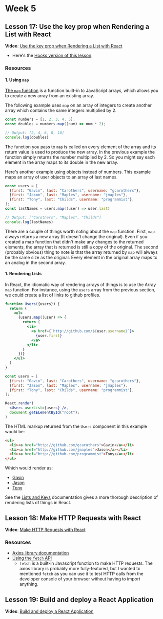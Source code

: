 # Week 5

## Lesson 17: Use the key prop when Rendering a List with React
**Video**: [Use the key prop when Rendering a List with React](https://egghead.io/lessons/react-use-the-key-prop-when-rendering-a-list-with-react?pl=the-beginner-s-guide-to-react-2017-99bf)
- Here's the [Hooks version of this lesson](https://egghead.io/lessons/react-use-the-key-prop-when-rendering-a-list-with-react-12564a86).

### Resources

#### 1. Using `map`
[The `map` function](https://developer.mozilla.org/en-US/docs/Web/JavaScript/Reference/Global_Objects/Array/map) is a function built-in to JavaScript arrays, which allows you to create a new array from an existing array.

The following example uses `map` on an array of integers to create another array which contains the same integers multiplied by 2.

```js
const numbers = [1, 2, 3, 4, 5];
const doubles = numbers.map((num) => num * 2);

// Output: [2, 4, 6, 8, 10]
console.log(doubles)
```

The function you pass to `map` is called on every element of the array and its return value is used to produce the new array. In the previous example the function simply returns the number multiplied by 2. So you might say each element in the array maps to its double in the new array. 

Here's another example using objects instead of numbers. This example maps an array of user objects to an array of last names.

```js
const users = [
  {first: "Gavin", last: "Carothers", username: "gcarothers"},
  {first: "Jason", last: "Maples", username: "jmaples"},
  {first: "Tony", last: "Childs", username: "programmist"},
];
const lastNames = users.map((user) => user.last)

// Output: ["Carothers", "Maples", "Childs"]
console.log(lastNames)
```

There are a couple of things worth noting about the `map` function. First, `map` always returns a new array (It doesn't change the original). Even if you created a map function that didn't make any changes to the returned elements, the array that is returned is still a copy of the original. The second (probably obvious) thing to note is that the array returned by `map` will always be the same size as the original. Every element in the original array maps to an analog in the second array.

#### 1. Rendering Lists
In React, the idiomatic way of rendering arrays of things is to use the Array `map` function. For instance, using the `users` array from the previous section, we could create a list of links to github profiles.

```jsx
function Users({users}) {
  return (
    <ul>
      {users.map((user) => {
        return (
          <li>
            <a href={`http://github.com/${user.username}`}>
              {user.first}
            </a>
          </li>
        )
      })}
    </ul>
  )
}

const users = [
  {first: "Gavin", last: "Carothers", username: "gcarothers"},
  {first: "Jason", last: "Maples", username: "jmaples"},
  {first: "Tony", last: "Childs", username: "programmist"},
];

React.render(
  <Users userList={users} />,
  document.getELementById("root");
)
```

The HTML markup returned from the `Users` component in this example would be:

```html
<ul>
  <li><a href="http://github.com/gcarothers">Gavin</a></li>
  <li><a href="http://github.com/jmaples">Jason</a></li>
  <li><a href="http://github.com/programmist">Tony</a></li>
</ul>
```

Which would render as:
- [Gavin](http://github.com/gcarothers)
- [Jason](http://github.com/jmaples)
- [Tony](http://github.com/programmist)

See the [Lists and Keys](https://reactjs.org/docs/lists-and-keys.html) documentation gives a more thorough description of rendering lists of things in React.


## Lesson 18: Make HTTP Requests with React
**Video**: [Make HTTP Requests with React](https://egghead.io/lessons/react-make-http-requests-with-react?pl=the-beginner-s-guide-to-react-2017-99bf)

### Resources
- [Axios library documentation](https://github.com/axios/axios)
- [Using the `fetch` API](https://developer.mozilla.org/en-US/docs/Web/API/Fetch_API/Using_Fetch)
  - `fetch` is a built-in Javascript function to make HTTP requests. The axios library is probably more fully-featured, but I wanted to mentioned `fetch` as you can use it to test HTTP calls from the developer console of your browser without having to import anything.



## Lesson 19: Build and deploy a React Application
**Video**: [Build and deploy a React Application](https://egghead.io/lessons/react-build-and-deploy-a-react-application?pl=the-beginner-s-guide-to-react-2017-99bf)
